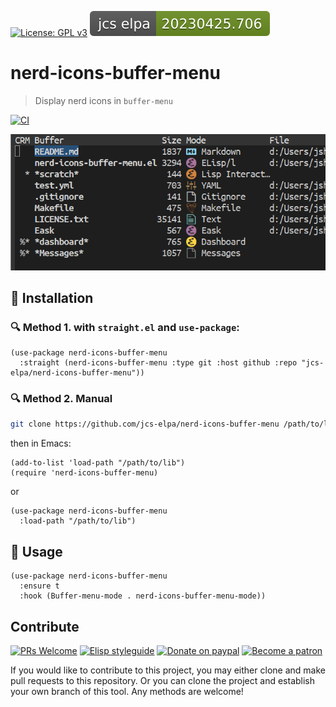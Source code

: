 [![License: GPL v3](https://img.shields.io/badge/License-GPL%20v3-blue.svg)](https://www.gnu.org/licenses/gpl-3.0)
[![JCS-ELPA](https://raw.githubusercontent.com/jcs-emacs/badges/master/elpa/v/nerd-icons-buffer-menu.svg)](https://jcs-emacs.github.io/jcs-elpa/#/nerd-icons-buffer-menu)

# nerd-icons-buffer-menu
> Display nerd icons in `buffer-menu`

[![CI](https://github.com/jcs-elpa/nerd-icons-buffer-menu/actions/workflows/test.yml/badge.svg)](https://github.com/jcs-elpa/nerd-icons-buffer-menu/actions/workflows/test.yml)

<img src="./etc/screenshot.png" />

## 💾 Installation

### 🔍 Method 1. with `straight.el` and `use-package`:

```elisp
(use-package nerd-icons-buffer-menu
  :straight (nerd-icons-buffer-menu :type git :host github :repo "jcs-elpa/nerd-icons-buffer-menu"))
```

### 🔍 Method 2. Manual

```sh
git clone https://github.com/jcs-elpa/nerd-icons-buffer-menu /path/to/lib
```

then in Emacs:

```elisp
(add-to-list 'load-path "/path/to/lib")
(require 'nerd-icons-buffer-menu)
```

or

```elisp
(use-package nerd-icons-buffer-menu
  :load-path "/path/to/lib")
```

## 🔨 Usage

```elisp
(use-package nerd-icons-buffer-menu
  :ensure t
  :hook (Buffer-menu-mode . nerd-icons-buffer-menu-mode))
```

## Contribute

[![PRs Welcome](https://img.shields.io/badge/PRs-welcome-brightgreen.svg)](http://makeapullrequest.com)
[![Elisp styleguide](https://img.shields.io/badge/elisp-style%20guide-purple)](https://github.com/bbatsov/emacs-lisp-style-guide)
[![Donate on paypal](https://img.shields.io/badge/paypal-donate-1?logo=paypal&color=blue)](https://www.paypal.me/jcs090218)
[![Become a patron](https://img.shields.io/badge/patreon-become%20a%20patron-orange.svg?logo=patreon)](https://www.patreon.com/jcs090218)

If you would like to contribute to this project, you may either
clone and make pull requests to this repository. Or you can
clone the project and establish your own branch of this tool.
Any methods are welcome!
